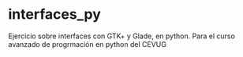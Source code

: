 # interfaces_py
Ejercicio sobre interfaces con GTK+ y Glade, en python. Para el curso avanzado de progrmación en python del CEVUG
